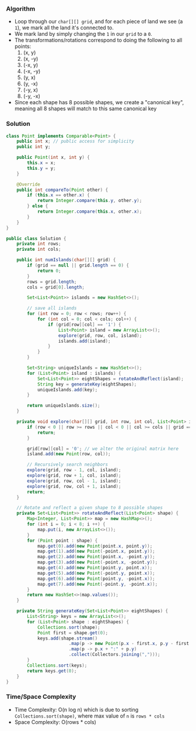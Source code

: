 ### Algorithm

- Loop through our `char[][] grid`, and for each piece of land we see (a `1`), we mark all the land it's connected to.
- We mark land by simply changing the `1` in our `grid` to a `0`.
- The transformations/rotations correspond to doing the following to all points:
  1. (x, y)
  1. (x, -y)
  1. (-x, y)
  1. (-x, -y)
  1. (y, x)
  1. (y, -x)
  1. (-y, x)
  1. (-y, -x)
- Since each shape has 8 possible shapes, we create a "canonical key", meaning all 8 shapes will match to this same canonical key

### Solution

```java
class Point implements Comparable<Point> {
    public int x; // public access for simplicity
    public int y;

    public Point(int x, int y) {
        this.x = x;
        this.y = y;
    }

    @Override
    public int compareTo(Point other) {
        if (this.x == other.x) {
            return Integer.compare(this.y, other.y);
        } else {
            return Integer.compare(this.x, other.x);
        }
    }
}

public class Solution {
    private int rows;
    private int cols;

    public int numIslands(char[][] grid) {
        if (grid == null || grid.length == 0) {
            return 0;
        }
        rows = grid.length;
        cols = grid[0].length;

        Set<List<Point>> islands = new HashSet<>();

        // save all islands
        for (int row = 0; row < rows; row++) {
            for (int col = 0; col < cols; col++) {
                if (grid[row][col] == '1') {
                    List<Point> island = new ArrayList<>();
                    explore(grid, row, col, island);
                    islands.add(island);
                }
            }
        }

        Set<String> uniqueIslands = new HashSet<>();
        for (List<Point> island : islands) {
            Set<List<Point>> eightShapes = rotateAndReflect(island);
            String key = generateKey(eightShapes);
            uniqueIslands.add(key);
        }

        return uniqueIslands.size();
    }

    private void explore(char[][] grid, int row, int col, List<Point> island) {
        if (row < 0 || row >= rows || col < 0 || col >= cols || grid == null || grid[row][col] == '0') {
            return;
        }

        grid[row][col] = '0'; // we alter the original matrix here
        island.add(new Point(row, col));

        // Recursively search neighbors
        explore(grid, row - 1, col, island);
        explore(grid, row + 1, col, island);
        explore(grid, row, col - 1, island);
        explore(grid, row, col + 1, island);
        return;
    }

    // Rotate and reflect a given shape to 8 possible shapes
    private Set<List<Point>> rotateAndReflect(List<Point> shape) {
        Map<Integer, List<Point>> map = new HashMap<>();
        for (int i = 0; i < 8; i ++) {
            map.put(i, new ArrayList<>());
        }
        for (Point point : shape) {
            map.get(0).add(new Point(point.x, point.y));
            map.get(1).add(new Point(-point.x, point.y));
            map.get(2).add(new Point(point.x, -point.y));
            map.get(3).add(new Point(-point.x, -point.y));
            map.get(4).add(new Point(point.y, point.x));
            map.get(5).add(new Point(-point.y, point.x));
            map.get(6).add(new Point(point.y, -point.x));
            map.get(7).add(new Point(-point.y, -point.x));
        }
        return new HashSet<>(map.values());
    }

    private String generateKey(Set<List<Point>> eightShapes) {
        List<String> keys = new ArrayList<>();
        for (List<Point> shape : eightShapes) {
            Collections.sort(shape);
            Point first = shape.get(0);
            keys.add(shape.stream()
                        .map(p -> new Point(p.x - first.x, p.y - first.y))
                        .map(p -> p.x + ":" + p.y)
                        .collect(Collectors.joining(",")));
        }
        Collections.sort(keys);
        return keys.get(0);
    }
}
```

### Time/Space Complexity

- Time Complexity: O(n log n) which is due to sorting `Collections.sort(shape)`, where max value of `n` is `rows * cols`
- Space Complexity: O(rows * cols)
